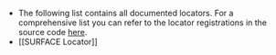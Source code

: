 - The following list contains all documented locators. For a comprehensive list you can refer to the locator registrations in the source code [here](https://github.com/PolyhedralDev/Terra/blob/master/common/addons/config-locators/src/main/java/com/dfsek/terra/addons/feature/locator/LocatorAddon.java).
- [[SURFACE Locator]]